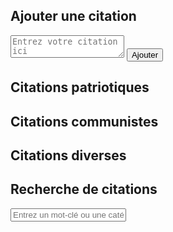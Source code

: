 <!DOCTYPE html>
<html>
  <head>
    <meta charset="UTF-8">
    <title>Site de citations</title>
    <link rel="stylesheet" href="style.css">
  </head>
  <body>
    <div class="container">
      <div class="input-section">
        <h2>Ajouter une citation</h2>
        <textarea id="citation-input" placeholder="Entrez votre citation ici"></textarea>
        <button id="add-button">Ajouter</button>
      </div>
      <div class="citations-section">
        <div class="box" id="patriotiques">
          <h2>Citations patriotiques</h2>
        </div>
        <div class="box" id="communistes">
          <h2>Citations communistes</h2>
        </div>
        <div class="box" id="divers">
          <h2>Citations diverses</h2>
        </div>
      </div>
      <div class="search-section">
        <h2>Recherche de citations</h2>
        <input type="text" id="search-input" placeholder="Entrez un mot-clé ou une catégorie">
      </div>
    </div>
    <script src="script.js"></script>
  </body>
</html>
